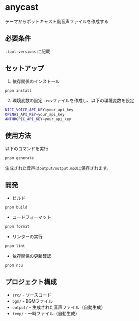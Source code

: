 # anycast

テーマからポットキャスト風音声ファイルを作成する

## 必要条件

`.tool-versions` に記載

## セットアップ

1. 依存関係のインストール

```bash
pnpm install
```

2. 環境変数の設定
`.env`ファイルを作成し、以下の環境変数を設定

```bash
NIJI_VOICE_API_KEY=your_api_key
OPENAI_API_KEY=your_api_key
ANTHROPIC_API_KEY=your_api_key
```

## 使用方法

以下のコマンドを実行

```bash
pnpm generate
```

生成された音声は`output/output.mp3`に保存されます。

## 開発

- ビルド
```bash
pnpm build
```

- コードフォーマット
```bash
pnpm format
```

- リンターの実行
```bash
pnpm lint
```

- 依存関係の更新確認
```bash
pnpm ncu
```

## プロジェクト構成

- `src/` - ソースコード
- `bgm/` - BGMファイル
- `output/` - 生成された音声ファイル（自動生成）
- `temp/` - 一時ファイル（自動生成）

